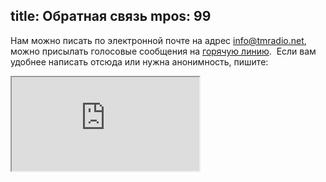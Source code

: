 title: Обратная связь
mpos: 99
---

Нам можно писать по электронной почте на адрес
[info@tmradio.net](mailto:info@tmradio.net), можно присылать голосовые сообщения
на [горячую линию](voicemail.html).  Если вам удобнее написать отсюда или нужна
анонимность, пишите:

<iframe id="feedback" src="https://dead-channel-news.appspot.com/gae-feedback?to=info@tmradio.net&subject=Feedback from tmradio.net&back=http://www.tmradio.net/feedback-sent.html">Форма загружается...</iframe>

